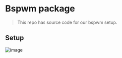 # Bspwm package

> This repo has source code for our bspwm setup.

<h2 aligh="center"> Setup </h2>

![image](https://user-images.githubusercontent.com/56447720/224534643-61c66939-eeb0-4897-8744-3b412b15cfaf.png)
